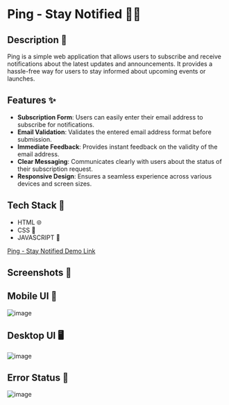 # Ping - Stay Notified 📧🚀

## Description 📝

Ping is a simple web application that allows users to subscribe and receive notifications about the latest updates and announcements. It provides a hassle-free way for users to stay informed about upcoming events or launches.

## Features ✨

- **Subscription Form**: Users can easily enter their email address to subscribe for notifications.
- **Email Validation**: Validates the entered email address format before submission.
- **Immediate Feedback**: Provides instant feedback on the validity of the email address.
- **Clear Messaging**: Communicates clearly with users about the status of their subscription request.
- **Responsive Design**: Ensures a seamless experience across various devices and screen sizes.

## Tech Stack 🔨

- HTML 🌐
- CSS 🎨
- JAVASCRIPT 🚀

[Ping - Stay Notified Demo Link](https://ping-coming-soon-page-master-eta.vercel.app/)

## Screenshots 📸

## Mobile UI 📱
![image](https://github.com/Vishwanathanselvamoorthy/ping-coming-soon-page-master/assets/147639866/62118c5b-058e-42a1-bf36-19dbdc52d459)

## Desktop UI 🖥️
![image](https://github.com/Vishwanathanselvamoorthy/ping-coming-soon-page-master/assets/147639866/59e7c940-0293-46d5-b423-5d9b43be6a5c)

## Error Status 🔴
![image](https://github.com/Vishwanathanselvamoorthy/ping-coming-soon-page-master/assets/147639866/0fc8ef2f-0e10-4704-bd87-6d332517c381)






